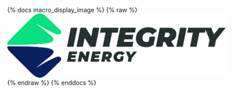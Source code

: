 {% docs macro_display_image %}
{% raw %}
![image](/assets/integrity_logo.svg "Image")
{% endraw %}
{% enddocs %}